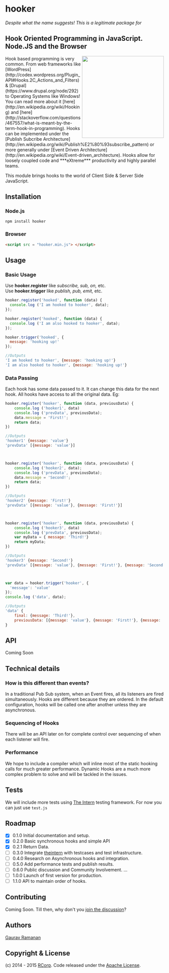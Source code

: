 # hooker

*Despite what the name suggests! This is a legitimate package for*

## Hook Oriented Programming in JavaScript. Node.JS and the Browser

<img align="right" height="260" src="https://cdn.rawgit.com/rcorp/hooker/master/assets/hooker-logo.svg" />
Hook based programming is very common. From web frameworks like [WordPress](http://codex.wordpress.org/Plugin_API#Hooks.2C_Actions_and_Filters) & [Drupal](https://www.drupal.org/node/292) to Operating Systems like Windows! You can read more about it [here](http://en.wikipedia.org/wiki/Hooking) and [here](http://stackoverflow.com/questions/467557/what-is-meant-by-the-term-hook-in-programming). Hooks can be implemented under the [Publish Subcribe Architecture](http://en.wikipedia.org/wiki/Publish%E2%80%93subscribe_pattern) or more generally under [Event Driven Architecture](http://en.wikipedia.org/wiki/Event-driven_architecture). Hooks allow for loosely coupled code and ***eXtreme*** productivity and highly parallel teams.

This module brings hooks to the world of Client Side & Server Side JavaScript.

## Installation

### Node.js
```shell
npm install hooker
```
### Browser
```html
<script src = "hooker.min.js"> </script>
```
## Usage

### Basic Usage

Use **hooker.register** like *subscribe, sub, on,* etc.  
Use **hooker.trigger** like *publish, pub, emit,* etc.

```js
hooker.register('hooked', function (data) {
  console.log ('I am hooked to hooker', data);
});

hooker.register('hooked', function (data) {
  console.log ('I am also hooked to hooker', data);
});

hooker.trigger('hooked', {
  message: 'hooking up!'
});

//Outputs
'I am hooked to hooker', {message: 'hooking up!'}
'I am also hooked to hooker', {message: 'hooking up!'}
```

### Data Passing
Each hook has some data passed to it. It can change this data for the next hook. All hooks have access to all the original data. Eg:

```js
hooker.register('hooker', function (data, previousData) {
    console.log ('hooker1', data)
    console.log ('prevData', previousData);
    data.message = 'First!';
    return data;
})

//Outputs
'hooker1' {message: 'value'}
'prevData' [{message: 'value'}]



hooker.register('hooker', function (data, previousData) {
    console.log ('hooker2', data);
    console.log ('prevData', previousData);
    data.message = 'Second!';
    return data;
})

//Outputs
'hooker2' {message: 'First!'}
'prevData' [{message: 'value'}, {message: 'First!'}]



hooker.register('hooker', function (data, previousData) {
    console.log ('hooker3', data)
    console.log ('prevData', previousData);
    var myData = { message: 'Third!'}
    return myData;
})

//Outputs
'hooker3' {message: 'Second!'}
'prevData' [{message: 'value'}, {message: 'First!'}, {message: 'Second!'}]



var data = hooker.trigger('hooker', {
  'message': 'value'
});
console.log ('data', data);

//Outputs
'data' {
    final: {message: 'Third!'},
    previousData: [{message: 'value'}, {message: 'First!'}, {message: 'Second!'}]
}

```
## API
Coming Soon

## Technical details

### How is this different than events?
In a traditional Pub Sub system, when an Event fires, all its listeners are fired simultaneously. Hooks are different because they are ordered. In the default configuration, hooks will be called one after another unless they are asynchronous.

### Sequencing of Hooks
There will be an API later on for complete control over sequencing of when each listener will fire.

### Performance
We hope to include a compiler which will inline most of the static hooking calls for much greater performance. Dynamic Hooks are a much more complex problem to solve and will be tackled in the issues.

## Tests
We will include more tests using [The Intern](http://theintern.io) testing framework. For now you can just use `test.js`

## Roadmap

 - [x] 0.1.0 Initial documentation and setup.
 - [x] 0.2.0 Basic synchronous hooks and simple API
 - [x] 0.2.1 Return Data.
 - [ ] 0.3.0 Integrate [theintern](https://github.com/theintern/intern) with testcases and test infrastructure.
 - [ ] 0.4.0 Research on Asynchronous hooks and integration.
 - [ ] 0.5.0 Add performance tests and publish results.
 - [ ] 0.6.0 Public discussion and Community Involvement.
...
 - [ ] 1.0.0 Launch of first version for production.
 - [ ] 1.1.0 API to maintain order of hooks.

## Contributing
Coming Soon. Till then, why don't you [join the discussion](https://github.com/rcorp/hooker/issues)?

## Authors
[Gaurav Ramanan](https://github.com/gaurav21r)

## Copyright & License
(c) 2014 - 2015 [RCorp](http://www.rcorp.co.in). Code released under the [Apache License](https://github.com/rcorp/hooker/blob/master/LICENSE).
